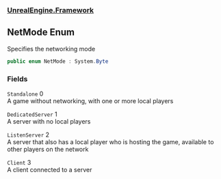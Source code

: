### [UnrealEngine.Framework](./UnrealEngine-Framework.md 'UnrealEngine.Framework')
## NetMode Enum
Specifies the networking mode  
```csharp
public enum NetMode : System.Byte
```
### Fields
<a name='UnrealEngine-Framework-NetMode-Standalone'></a>
`Standalone` 0  
A game without networking, with one or more local players  
  
<a name='UnrealEngine-Framework-NetMode-DedicatedServer'></a>
`DedicatedServer` 1  
A server with no local players  
  
<a name='UnrealEngine-Framework-NetMode-ListenServer'></a>
`ListenServer` 2  
A server that also has a local player who is hosting the game, available to other players on the network  
  
<a name='UnrealEngine-Framework-NetMode-Client'></a>
`Client` 3  
A client connected to a server  
  
